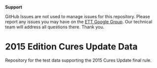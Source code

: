 **Support**

GitHub Issues are not used to manage issues for this repository. Please report any issues you may have on the [ETT Google Group](https://groups.google.com/g/edge-test-tool). Our technical team will address all questions there. Thank you.

# 2015 Edition Cures Update Data
Repository for the test data supporting the 2015 Cures Update final rule. 
